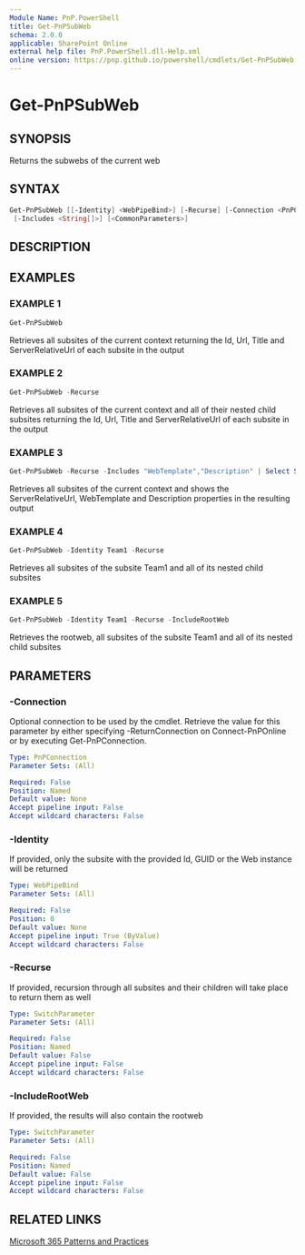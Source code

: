 ```yaml
---
Module Name: PnP.PowerShell
title: Get-PnPSubWeb
schema: 2.0.0
applicable: SharePoint Online
external help file: PnP.PowerShell.dll-Help.xml
online version: https://pnp.github.io/powershell/cmdlets/Get-PnPSubWeb.html
---
```

 
# Get-PnPSubWeb

## SYNOPSIS
Returns the subwebs of the current web

## SYNTAX

```powershell
Get-PnPSubWeb [[-Identity] <WebPipeBind>] [-Recurse] [-Connection <PnPConnection>]
 [-Includes <String[]>] [<CommonParameters>]
```

## DESCRIPTION

## EXAMPLES

### EXAMPLE 1
```powershell
Get-PnPSubWeb
```

Retrieves all subsites of the current context returning the Id, Url, Title and ServerRelativeUrl of each subsite in the output

### EXAMPLE 2
```powershell
Get-PnPSubWeb -Recurse
```

Retrieves all subsites of the current context and all of their nested child subsites returning the Id, Url, Title and ServerRelativeUrl of each subsite in the output

### EXAMPLE 3
```powershell
Get-PnPSubWeb -Recurse -Includes "WebTemplate","Description" | Select ServerRelativeUrl, WebTemplate, Description
```

Retrieves all subsites of the current context and shows the ServerRelativeUrl, WebTemplate and Description properties in the resulting output

### EXAMPLE 4
```powershell
Get-PnPSubWeb -Identity Team1 -Recurse
```

Retrieves all subsites of the subsite Team1 and all of its nested child subsites

### EXAMPLE 5
```powershell
Get-PnPSubWeb -Identity Team1 -Recurse -IncludeRootWeb
```

Retrieves the rootweb, all subsites of the subsite Team1 and all of its nested child subsites

## PARAMETERS

### -Connection
Optional connection to be used by the cmdlet. Retrieve the value for this parameter by either specifying -ReturnConnection on Connect-PnPOnline or by executing Get-PnPConnection.

```yaml
Type: PnPConnection
Parameter Sets: (All)

Required: False
Position: Named
Default value: None
Accept pipeline input: False
Accept wildcard characters: False
```

### -Identity
If provided, only the subsite with the provided Id, GUID or the Web instance will be returned

```yaml
Type: WebPipeBind
Parameter Sets: (All)

Required: False
Position: 0
Default value: None
Accept pipeline input: True (ByValue)
Accept wildcard characters: False
```

### -Recurse
If provided, recursion through all subsites and their children will take place to return them as well

```yaml
Type: SwitchParameter
Parameter Sets: (All)

Required: False
Position: Named
Default value: False
Accept pipeline input: False
Accept wildcard characters: False
```

### -IncludeRootWeb
If provided, the results will also contain the rootweb

```yaml
Type: SwitchParameter
Parameter Sets: (All)

Required: False
Position: Named
Default value: False
Accept pipeline input: False
Accept wildcard characters: False
```



## RELATED LINKS

[Microsoft 365 Patterns and Practices](https://aka.ms/m365pnp)

